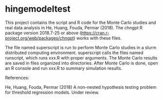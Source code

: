 # hingemodeltest

This project contains the script and R code for the Monte Carlo studies and real data analysis in He, Huang, Fouda, Permar (2018). The chngpt R package version 2018.7-25 or above (https://cran.r-project.org/web/packages/chngpt) works with these files.

The file named superscript is run to perform Monte Carlo studies in a slurm distributed computing environment. superscript calls the files named runscript, which runs xxx.R with proper arguments. The Monte Carlo results are saved in files organized into directories. After Monte Carlo is done, open an R console and run xxx.R to summary simulation results.


References:

He, Huang, Fouda, Permar (2018) A non-nested hypothesis testing problem for threshold regression models. Under review.
